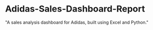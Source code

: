 # Adidas-Sales-Dashboard-Report
 "A sales analysis dashboard for Adidas, built using Excel and Python."
